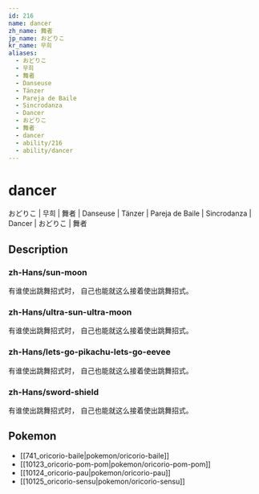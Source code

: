 ```yaml
---
id: 216
name: dancer
zh_name: 舞者
jp_name: おどりこ
kr_name: 무희
aliases:
  - おどりこ
  - 무희
  - 舞者
  - Danseuse
  - Tänzer
  - Pareja de Baile
  - Sincrodanza
  - Dancer
  - おどりこ
  - 舞者
  - dancer
  - ability/216
  - ability/dancer
---
```

# dancer

おどりこ | 무희 | 舞者 | Danseuse | Tänzer | Pareja de Baile | Sincrodanza | Dancer | おどりこ | 舞者

## Description

### zh-Hans/sun-moon

有谁使出跳舞招式时，
自己也能就这么接着使出跳舞招式。

### zh-Hans/ultra-sun-ultra-moon

有谁使出跳舞招式时，
自己也能就这么接着使出跳舞招式。

### zh-Hans/lets-go-pikachu-lets-go-eevee

有谁使出跳舞招式时，
自己也能就这么接着使出跳舞招式。

### zh-Hans/sword-shield

有谁使出跳舞招式时，
自己也能就这么接着使出跳舞招式。

## Pokemon

- [[741_oricorio-baile|pokemon/oricorio-baile]]
- [[10123_oricorio-pom-pom|pokemon/oricorio-pom-pom]]
- [[10124_oricorio-pau|pokemon/oricorio-pau]]
- [[10125_oricorio-sensu|pokemon/oricorio-sensu]]

